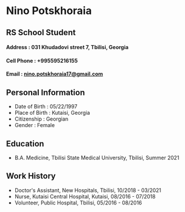 # Nino Potskhoraia
## RS School Student
#### Address : 031 Khudadovi street 7, Tbilisi, Georgia
#### Cell Phone : +995595216155
#### Email : nino.potskhoraia17@gmail.com

## Personal Information
* Date of Birth : 05/22/1997
* Place of Birth : Kutaisi, Georgia
* Citizenship : Georgian
* Gender : Female

## Education
* B.A. Medicine, Tbilisi State Medical University, Tbilisi, Summer 2021

## Work History
* Doctor's Assistant, New Hospitals, Tbilisi, 10/2018 - 03/2021
* Nurse, Kutaisi Central Hospital, Kutaisi, 08/2016 - 07/2018
* Volunteer, Public Hospital, Tbilisi, 05/2016 - 08/2016